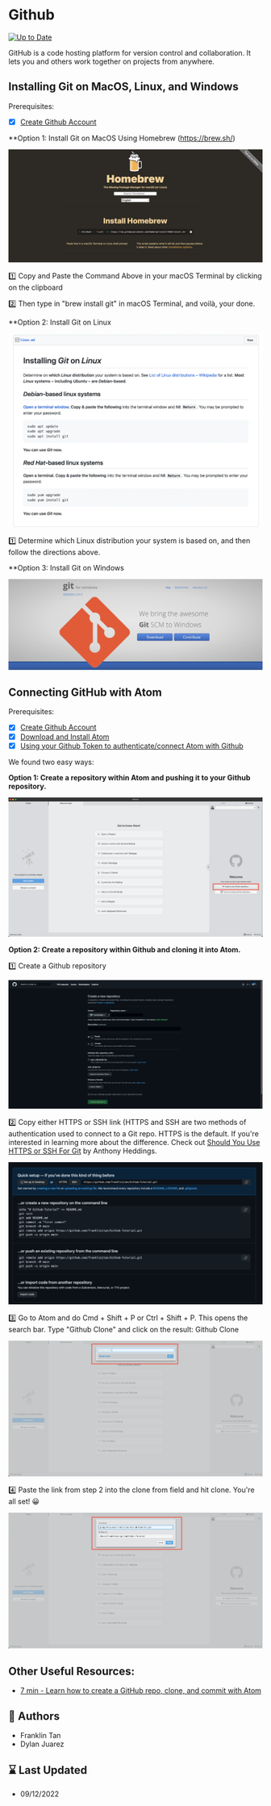 # Github
[![Up to Date](https://github.com/ikatyang/emoji-cheat-sheet/workflows/Up%20to%20Date/badge.svg)](https://github.com/ikatyang/emoji-cheat-sheet/actions?query=workflow%3A%22Up+to+Date%22)

GitHub is a code hosting platform for version control and collaboration. It lets you and others work together on projects from anywhere.

## Installing Git on MacOS, Linux, and Windows

Prerequisites:
* [x] [Create Github Account](https://github.com/)

**Option 1: Install Git on MacOS Using Homebrew (https://brew.sh/)

<img src = "images/Homebrew Image.png">

:one: Copy and Paste the Command Above in your macOS Terminal by clicking on the clipboard

:two: Then type in "brew install git" in macOS Terminal, and voilà, your done.

**Option 2: Install Git on Linux

<img src = "images/Linux Image.png">

:one: Determine which Linux distribution your system is based on, and then follow the directions above. 

**Option 3: Install Git on Windows

<img src = "images/Git Windows.png">

## Connecting GitHub with Atom

Prerequisites:
* [x] [Create Github Account](https://github.com/)
* [x] [Download and Install Atom](https://atom.io/)
* [x] [Using your Github Token to authenticate/connect Atom with Github](https://github.atom.io/login)

We found two easy ways:

**Option 1: Create a repository within Atom and pushing it to your Github repository.**

![Creating a repository in Atom](images/CreateRepo.png)

**Option 2: Create a repository within Github and cloning it into Atom.**

:one:	Create a Github repository

![Creating a repository in Github](/images/Github_repo.png)

:two:	Copy either HTTPS or SSH link (HTTPS and SSH are two methods of authentication used to connect to a Git repo. HTTPS is the default. If you're interested in learning more about the difference. Check out [Should You Use HTTPS or SSH For Git](https://www.howtogeek.com/devops/should-you-use-https-or-ssh-for-git/) by Anthony Heddings.

![Cloning](/images/cloning.png)

:three:	Go to Atom and do Cmd + Shift + P or Ctrl + Shift + P. This opens the search bar. Type "Github Clone" and click on the result: Github Clone

![Github Clone](/images/Github_clone.png)

:four:	Paste the link from step 2 into the clone from field and hit clone. You're all set! :grinning:

![Paste](/images/PastedCloneLink.png)

## Other Useful Resources:
- [7 min - Learn how to create a GitHub repo, clone, and commit with Atom](https://www.youtube.com/watch?v=6HsZMl-qV5k)


## :bust_in_silhouette: Authors
- Franklin Tan
- Dylan Juarez

## :hourglass: Last Updated
- 09/12/2022
